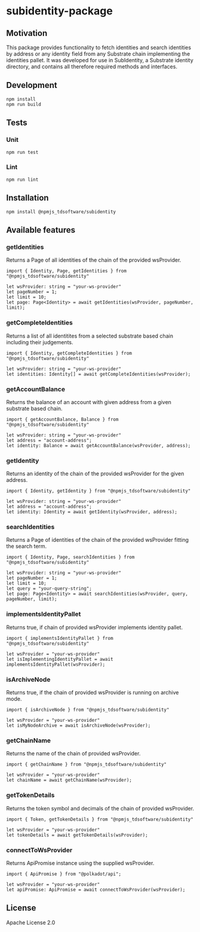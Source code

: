 # subidentity-package
## Motivation
This package provides functionality to fetch identities and search identities by address or any identity field from any Substrate chain implementing the identities pallet. It was developed for use in SubIdentity, a Substrate identity directory, and contains all therefore required methods and interfaces.
## Development
```
npm install
npm run build
```

## Tests
### Unit
```
npm run test
```
### Lint
```
npm run lint
```
## Installation
```
npm install @npmjs_tdsoftware/subidentity
```
## Available features

### getIdentities
Returns a Page of all identities of the chain of the provided wsProvider.

```
import { Identity, Page, getIdentities } from "@npmjs_tdsoftware/subidentity"

let wsProvider: string = "your-ws-provider"
let pageNumber = 1;
let limit = 10;
let page: Page<Identity> = await getIdentities(wsProvider, pageNumber, limit);
```

### getCompleteIdentities
Returns a list of all identitites from a selected substrate based chain including their judgements.

```
import { Identity, getCompleteIdentities } from "@npmjs_tdsoftware/subidentity"

let wsProvider: string = "your-ws-provider"
let identities: Identity[] = await getCompleteIdentities(wsProvider);
```

### getAccountBalance
Returns the balance of an account with given address from a given substrate based chain.

```
import { getAccountBalance, Balance } from "@npmjs_tdsoftware/subidentity"

let wsProvider: string = "your-ws-provider"
let address = "account-address";
let identity: Balance = await getAccountBalance(wsProvider, address);
```

### getIdentity
Returns an identity of the chain of the provided wsProvider for the given address.

```
import { Identity, getIdentity } from "@npmjs_tdsoftware/subidentity"

let wsProvider: string = "your-ws-provider"
let address = "account-address";
let identity: Identity = await getIdentity(wsProvider, address);
```

### searchIdentities
Returns a Page of identities of the chain of the provided wsProvider fitting the search term.

```
import { Identity, Page, searchIdentities } from "@npmjs_tdsoftware/subidentity"

let wsProvider: string = "your-ws-provider"
let pageNumber = 1;
let limit = 10;
let query = "your-query-string";
let page: Page<Identity> = await searchIdentities(wsProvider, query, pageNumber, limit);
```

### implementsIdentityPallet
Returns true, if chain of provided wsProvider implements identity pallet.

```
import { implementsIdentityPallet } from "@npmjs_tdsoftware/subidentity"

let wsProvider = "your-ws-provider"
let isImplementingIdentityPallet = await implementsIdentityPallet(wsProvider);
```

### isArchiveNode
Returns true, if the chain of provided wsProvider is running on archive mode.

```
import { isArchiveNode } from "@npmjs_tdsoftware/subidentity"

let wsProvider = "your-ws-provider"
let isMyNodeArchive = await isArchiveNode(wsProvider);
```

### getChainName
Returns the name of the chain of provided wsProvider.

```
import { getChainName } from "@npmjs_tdsoftware/subidentity"

let wsProvider = "your-ws-provider"
let chainName = await getChainName(wsProvider);
```

### getTokenDetails
Returns the token symbol and decimals of the chain of provided wsProvider.

```
import { Token, getTokenDetails } from "@npmjs_tdsoftware/subidentity"

let wsProvider = "your-ws-provider"
let tokenDetails = await getTokenDetails(wsProvider);
```

### connectToWsProvider
Returns ApiPromise instance using the supplied wsProvider.

```
import { ApiPromise } from "@polkadot/api";

let wsProvider = "your-ws-provider"
let apiPromise: ApiPromise = await connectToWsProvider(wsProvider);
```

## License
Apache License 2.0